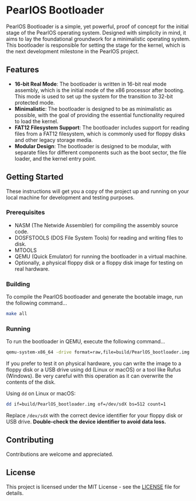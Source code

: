 # PearlOS Bootloader

PearlOS Bootloader is a simple, yet powerful, proof of concept for the initial stage of the PearlOS operating system. Designed with simplicity in mind, it aims to lay the foundational groundwork for a minimalistic operating system. This bootloader is responsible for setting the stage for the kernel, which is the next development milestone in the PearlOS project.

## Features

- **16-bit Real Mode**: The bootloader is written in 16-bit real mode assembly, which is the initial mode of the x86 processor after booting. This mode is used to set up the system for the transition to 32-bit protected mode.
- **Minimalistic**: The bootloader is designed to be as minimalistic as possible, with the goal of providing the essential functionality required to load the kernel.
- **FAT12 Filesystem Support**: The bootloader includes support for reading files from a FAT12 filesystem, which is commonly used for floppy disks and other legacy storage media.
- **Modular Design**: The bootloader is designed to be modular, with separate files for different components such as the boot sector, the file loader, and the kernel entry point.

## Getting Started

These instructions will get you a copy of the project up and running on your local machine for development and testing purposes.

### Prerequisites

- NASM (The Netwide Assembler) for compiling the assembly source code.
- DOSFSTOOLS (DOS File System Tools) for reading and writing files to disk.
- MTOOLS
- QEMU (Quick Emulator) for running the bootloader in a virtual machine.
- Optionally, a physical floppy disk or a floppy disk image for testing on real hardware.

### Building

To compile the PearlOS bootloader and generate the bootable image, run the following command...
```bash
make all
```
### Running

To run the bootloader in QEMU, execute the following command...
```bash
qemu-system-x86_64 -drive format=raw,file=build/PearlOS_bootloader.img
```

If you prefer to test it on physical hardware, you can write the image to a floppy disk or a USB drive using dd (Linux or macOS) or a tool like Rufus (Windows). Be very careful with this operation as it can overwrite the contents of the disk.

Using `dd` on Linux or macOS:
```bash
dd if=build/PearlOS_bootloader.img of=/dev/sdX bs=512 count=1
```

Replace `/dev/sdX` with the correct device identifier for your floppy disk or USB drive. **Double-check the device identifier to avoid data loss.**

## Contributing

Contributions are welcome and appreciated.

## License

This project is licensed under the MIT License - see the [LICENSE](LICENSE) file for details.

